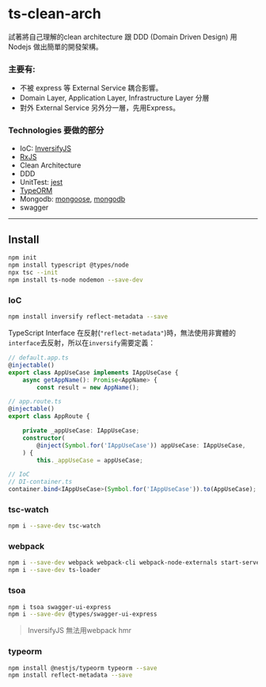 ts-clean-arch
===

試著將自己理解的clean architecture 跟 DDD (Domain Driven Design) 用 Nodejs 做出簡單的開發架構。

### 主要有:
- 不被 express 等 External Service 耦合影響。
- Domain Layer, Application Layer, Infrastructure Layer 分層
- 對外 External Service 另外分一層，先用Express。

### Technologies 要做的部分
- IoC: [InversifyJS](https://github.com/inversify/InversifyJS)
- [RxJS](https://rxjs.dev/)
- Clean Architecture
- DDD
- UnitTest: [jest](https://jestjs.io/)
- [TypeORM]()
- Mongodb: [mongoose](https://github.com/Automattic/mongoose), [mongodb](https://github.com/mongodb/node-mongodb-native)
- swagger

---

## Install



```sh
npm init
npm install typescript @types/node
npx tsc --init
npm install ts-node nodemon --save-dev
```


### IoC

```sh
npm install inversify reflect-metadata --save
```

TypeScript Interface 在反射(`"reflect-metadata"`)時，無法使用非實體的`interface`去反射，所以在`inversify`需要定義：

```ts
// default.app.ts
@injectable()
export class AppUseCase implements IAppUseCase {
    async getAppName(): Promise<AppName> {
        const result = new AppName();

// app.route.ts
@injectable()
export class AppRoute {

    private _appUseCase: IAppUseCase;
    constructor(
        @inject(Symbol.for('IAppUseCase')) appUseCase: IAppUseCase,
    ) {
        this._appUseCase = appUseCase;

// IoC
// DI-container.ts
container.bind<IAppUseCase>(Symbol.for('IAppUseCase')).to(AppUseCase);

```

### tsc-watch
```sh
npm i --save-dev tsc-watch
```

### webpack

```sh
npm i --save-dev webpack webpack-cli webpack-node-externals start-server-nestjs-webpack-plugin clean-webpack-plugin
npm i --save-dev ts-loader
```

### tsoa

```sh
npm i tsoa swagger-ui-express
npm i --save-dev @types/swagger-ui-express
```

> InversifyJS 無法用webpack hmr

### typeorm

```sh
npm install @nestjs/typeorm typeorm --save
npm install reflect-metadata --save
```